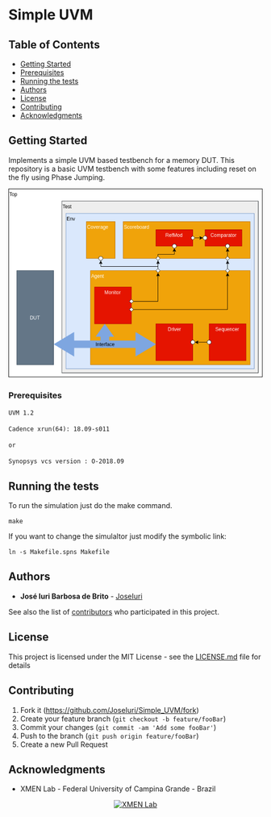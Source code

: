 # Simple UVM

## Table of Contents

- [Getting Started](#getting-started)
- [Prerequisites](#prerequisites)
- [Running the tests](#running-the-tests)
- [Authors](#authors)
- [License](#license)
- [Contributing](#contributing)
- [Acknowledgments](#acknowledgments)

## Getting Started

Implements a simple UVM based testbench for a memory DUT. This repository is a basic UVM testbench with some features including reset on the fly using Phase Jumping.

![](tb.png)

### Prerequisites

```
UVM 1.2

Cadence xrun(64): 18.09-s011

or

Synopsys vcs version : O-2018.09
```

## Running the tests

To run the simulation just do the make command.

```
make
```

If you want to change the simulaltor just modify the symbolic link:

```
ln -s Makefile.spns Makefile
```

## Authors

* **José Iuri Barbosa de Brito** - [JoseIuri](https://github.com/JoseIuri)

See also the list of [contributors](https://github.com/JoseIuri/Simple_UVM/contributors) who participated in this project.

## License

This project is licensed under the MIT License - see the [LICENSE.md](LICENSE.md) file for details

## Contributing

1. Fork it (<https://github.com/JoseIuri/Simple_UVM/fork>)
2. Create your feature branch (`git checkout -b feature/fooBar`)
3. Commit your changes (`git commit -am 'Add some fooBar'`)
4. Push to the branch (`git push origin feature/fooBar`)
5. Create a new Pull Request

## Acknowledgments

* XMEN Lab - Federal University of Campina Grande - Brazil

<p align="center">
  <a href="https://www.embedded.ufcg.edu.br/">
    <img alt="XMEN Lab" title="XMEN Lab" src="https://i.imgur.com/IzbZM0E.png" width="200">
  </a>
</p>


